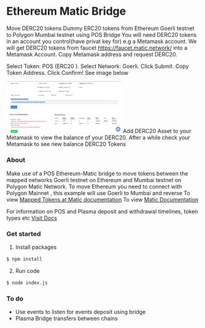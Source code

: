 # Ethereum Matic Bridge
Move DERC20 tokens Dummy ERC20 tokens from Ethereum Goerli testnet to Polygon Mumbai testnet using POS Bridge
You will need DERC20 tokens in an account you control(have privat key for) e.g a Metamask account. We will get DERC20 tokens from faucet https://faucet.matic.network/ into a Metamask Account. Copy Metamask address and request DERC20. 

Select Token: POS (ERC20 ). Select Network: Goerli. Click Submit. Copy Token Address. Click Confirm! See image below

<img src="./ImagesReadMe/derc20.png" alt="Request DERC20 Tokens" width="300"/>
Add DERC20 Asset to your Metamask to view the balance of your DERC20. After a while check your Metamask to see new balance DERC20 Tokens

### About

Make use of a POS Ethereum-Matic bridge to move tokens between the mapped networks
Goerli testnet on Ethereum and Mumbai testnet on Polygon Matic Network.
To move Ethereum you need to connect with Polygon Mainnet , this example will use Goerli to Mumbai and reverse
To view [Mapped Tokens at Matic documentation](https://docs.matic.network/docs/develop/network-details/mapped-tokens)
To view [Matic Documentation](https://docs.matic.network/docs/develop/ethereum-matic/pos/using-sdk/erc20)

For information on POS and Plasma deposit and withdrawal timelines, token types etc 
[Visit Docs](https://docs.matic.network/docs/develop/ethereum-matic/getting-started)

### Get started

1. Install packages
```sh
$ npm install 
```

2. Run code
```sh
$ node index.js
```

### To do

- Use events to listen for events deposit using bridge
- Plasma Bridge transfers between chains